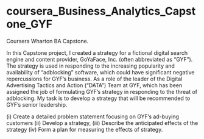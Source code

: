 # coursera_Business_Analytics_Capstone_GYF
Coursera Wharton BA Capstone. 

In this Capstone project, I created a strategy for a fictional digital search engine and content provider, GoYaFace, Inc. (often abbreviated as “GYF”). The strategy is used in responding to the increasing popularity and availability of “adblocking” software, which could have significant negative repercussions for GYF’s business. As a role of the leader of the Digital Advertising Tactics and Action (“DATA”) Team at GYF, which has been assigned the job of formulating GYF’s strategy in responding to the threat of adblocking. My task is to develop a strategy that will be recommended to GYF’s senior leadership.  

(i) Create a detailed problem statement focusing on GYF’s ad-buying customers 
(ii) Develop a strategy, 
(iii) Describe the anticipated effects of the strategy
(iv) Form a plan for measuring the effects of strategy. 

